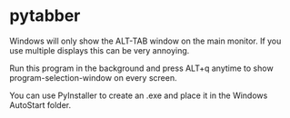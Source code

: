 # pytabber

Windows will only show the ALT-TAB window on the main monitor. If you use multiple displays this can be very annoying.

Run this program in the background and press ALT+q anytime to show program-selection-window on every screen.

You can use PyInstaller to create an .exe and place it in the Windows AutoStart folder.
